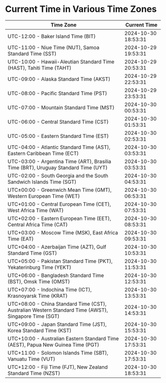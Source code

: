 # Current Time in Various Time Zones

| Time Zone | Current Time |
|-----------|--------------|
| UTC-12:00 - Baker Island Time (BIT) | 2024-10-30 18:53:31 |
| UTC-11:00 - Niue Time (NUT), Samoa Standard Time (SST) | 2024-10-29 19:53:31 |
| UTC-10:00 - Hawaii-Aleutian Standard Time (HAST), Tahiti Time (TAHT) | 2024-10-29 20:53:31 |
| UTC-09:00 - Alaska Standard Time (AKST) | 2024-10-29 22:53:31 |
| UTC-08:00 - Pacific Standard Time (PST) | 2024-10-29 23:53:31 |
| UTC-07:00 - Mountain Standard Time (MST) | 2024-10-30 00:53:31 |
| UTC-06:00 - Central Standard Time (CST) | 2024-10-30 01:53:31 |
| UTC-05:00 - Eastern Standard Time (EST) | 2024-10-30 02:53:31 |
| UTC-04:00 - Atlantic Standard Time (AST), Eastern Caribbean Time (ECT) | 2024-10-30 03:53:31 |
| UTC-03:00 - Argentina Time (ART), Brasília Time (BRT), Uruguay Standard Time (UYT) | 2024-10-30 03:53:31 |
| UTC-02:00 - South Georgia and the South Sandwich Islands Time (SGT) | 2024-10-30 04:53:31 |
| UTC±00:00 - Greenwich Mean Time (GMT), Western European Time (WET) | 2024-10-30 06:53:31 |
| UTC+01:00 - Central European Time (CET), West Africa Time (WAT) | 2024-10-30 07:53:31 |
| UTC+02:00 - Eastern European Time (EET), Central Africa Time (CAT) | 2024-10-30 08:53:31 |
| UTC+03:00 - Moscow Time (MSK), East Africa Time (EAT) | 2024-10-30 09:53:31 |
| UTC+04:00 - Azerbaijan Time (AZT), Gulf Standard Time (GST) | 2024-10-30 10:53:31 |
| UTC+05:00 - Pakistan Standard Time (PKT), Yekaterinburg Time (YEKT) | 2024-10-30 11:53:31 |
| UTC+06:00 - Bangladesh Standard Time (BST), Omsk Time (OMST) | 2024-10-30 12:53:31 |
| UTC+07:00 - Indochina Time (ICT), Krasnoyarsk Time (KRAT) | 2024-10-30 13:53:31 |
| UTC+08:00 - China Standard Time (CST), Australian Western Standard Time (AWST), Singapore Time (SGT) | 2024-10-30 14:53:31 |
| UTC+09:00 - Japan Standard Time (JST), Korea Standard Time (KST) | 2024-10-30 15:53:31 |
| UTC+10:00 - Australian Eastern Standard Time (AEST), Papua New Guinea Time (PGT) | 2024-10-30 17:53:31 |
| UTC+11:00 - Solomon Islands Time (SBT), Vanuatu Time (VUT) | 2024-10-30 17:53:31 |
| UTC+12:00 - Fiji Time (FJT), New Zealand Standard Time (NZST) | 2024-10-30 18:53:31 |

